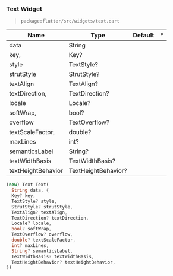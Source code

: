 ### Text Widget

> `package:flutter/src/widgets/text.dart`



| Name               | Type                | Default | *    |
| ------------------ | ------------------- | ------- | ---- |
| data               | String              |         |      |
| key,               | Key?                |         |      |
| style              | TextStyle?          |         |      |
| strutStyle         | StrutStyle?         |         |      |
| textAlign          | TextAlign?          |         |      |
| textDirection,     | TextDirection?      |         |      |
| locale             | Locale?             |         |      |
| softWrap,          | bool?               |         |      |
| overflow           | TextOverflow?       |         |      |
| textScaleFactor,   | double?             |         |      |
| maxLines           | int?                |         |      |
| semanticsLabel     | String?             |         |      |
| textWidthBasis     | TextWidthBasis?     |         |      |
| textHeightBehavior | TextHeightBehavior? |         |      |





```dart
(new) Text Text(
  String data, {
  Key? key,
  TextStyle? style,
  StrutStyle? strutStyle,
  TextAlign? textAlign,
  TextDirection? textDirection,
  Locale? locale,
  bool? softWrap,
  TextOverflow? overflow,
  double? textScaleFactor,
  int? maxLines,
  String? semanticsLabel,
  TextWidthBasis? textWidthBasis,
  TextHeightBehavior? textHeightBehavior,
})
```



